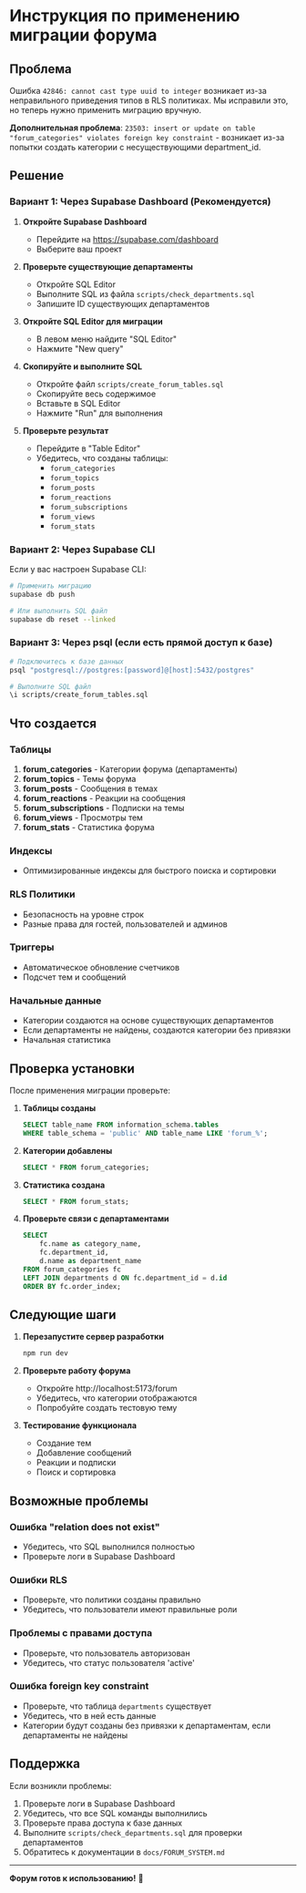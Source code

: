 # Инструкция по применению миграции форума

## Проблема
Ошибка `42846: cannot cast type uuid to integer` возникает из-за неправильного приведения типов в RLS политиках. Мы исправили это, но теперь нужно применить миграцию вручную.

**Дополнительная проблема**: `23503: insert or update on table "forum_categories" violates foreign key constraint` - возникает из-за попытки создать категории с несуществующими department_id.

## Решение

### Вариант 1: Через Supabase Dashboard (Рекомендуется)

1. **Откройте Supabase Dashboard**
   - Перейдите на https://supabase.com/dashboard
   - Выберите ваш проект

2. **Проверьте существующие департаменты**
   - Откройте SQL Editor
   - Выполните SQL из файла `scripts/check_departments.sql`
   - Запишите ID существующих департаментов

3. **Откройте SQL Editor для миграции**
   - В левом меню найдите "SQL Editor"
   - Нажмите "New query"

4. **Скопируйте и выполните SQL**
   - Откройте файл `scripts/create_forum_tables.sql`
   - Скопируйте весь содержимое
   - Вставьте в SQL Editor
   - Нажмите "Run" для выполнения

5. **Проверьте результат**
   - Перейдите в "Table Editor"
   - Убедитесь, что созданы таблицы:
     - `forum_categories`
     - `forum_topics`
     - `forum_posts`
     - `forum_reactions`
     - `forum_subscriptions`
     - `forum_views`
     - `forum_stats`

### Вариант 2: Через Supabase CLI

Если у вас настроен Supabase CLI:

```bash
# Применить миграцию
supabase db push

# Или выполнить SQL файл
supabase db reset --linked
```

### Вариант 3: Через psql (если есть прямой доступ к базе)

```bash
# Подключитесь к базе данных
psql "postgresql://postgres:[password]@[host]:5432/postgres"

# Выполните SQL файл
\i scripts/create_forum_tables.sql
```

## Что создается

### Таблицы
1. **forum_categories** - Категории форума (департаменты)
2. **forum_topics** - Темы форума
3. **forum_posts** - Сообщения в темах
4. **forum_reactions** - Реакции на сообщения
5. **forum_subscriptions** - Подписки на темы
6. **forum_views** - Просмотры тем
7. **forum_stats** - Статистика форума

### Индексы
- Оптимизированные индексы для быстрого поиска и сортировки

### RLS Политики
- Безопасность на уровне строк
- Разные права для гостей, пользователей и админов

### Триггеры
- Автоматическое обновление счетчиков
- Подсчет тем и сообщений

### Начальные данные
- Категории создаются на основе существующих департаментов
- Если департаменты не найдены, создаются категории без привязки
- Начальная статистика

## Проверка установки

После применения миграции проверьте:

1. **Таблицы созданы**
   ```sql
   SELECT table_name FROM information_schema.tables 
   WHERE table_schema = 'public' AND table_name LIKE 'forum_%';
   ```

2. **Категории добавлены**
   ```sql
   SELECT * FROM forum_categories;
   ```

3. **Статистика создана**
   ```sql
   SELECT * FROM forum_stats;
   ```

4. **Проверьте связи с департаментами**
   ```sql
   SELECT 
       fc.name as category_name,
       fc.department_id,
       d.name as department_name
   FROM forum_categories fc
   LEFT JOIN departments d ON fc.department_id = d.id
   ORDER BY fc.order_index;
   ```

## Следующие шаги

1. **Перезапустите сервер разработки**
   ```bash
   npm run dev
   ```

2. **Проверьте работу форума**
   - Откройте http://localhost:5173/forum
   - Убедитесь, что категории отображаются
   - Попробуйте создать тестовую тему

3. **Тестирование функционала**
   - Создание тем
   - Добавление сообщений
   - Реакции и подписки
   - Поиск и сортировка

## Возможные проблемы

### Ошибка "relation does not exist"
- Убедитесь, что SQL выполнился полностью
- Проверьте логи в Supabase Dashboard

### Ошибки RLS
- Проверьте, что политики созданы правильно
- Убедитесь, что пользователи имеют правильные роли

### Проблемы с правами доступа
- Проверьте, что пользователь авторизован
- Убедитесь, что статус пользователя 'active'

### Ошибка foreign key constraint
- Проверьте, что таблица `departments` существует
- Убедитесь, что в ней есть данные
- Категории будут созданы без привязки к департаментам, если департаменты не найдены

## Поддержка

Если возникли проблемы:

1. Проверьте логи в Supabase Dashboard
2. Убедитесь, что все SQL команды выполнились
3. Проверьте права доступа к базе данных
4. Выполните `scripts/check_departments.sql` для проверки департаментов
5. Обратитесь к документации в `docs/FORUM_SYSTEM.md`

---

**Форум готов к использованию!** 🎉 
